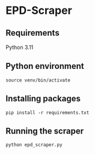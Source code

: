 # EPD-Scraper

## Requirements
Python 3.11

## Python environment
`source venv/bin/activate`

## Installing packages
`pip install -r requirements.txt`

## Running the scraper
`python epd_scraper.py`